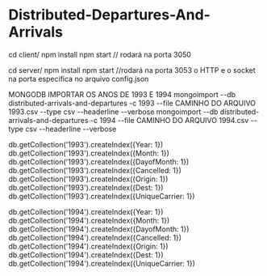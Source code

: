 # Distributed-Departures-And-Arrivals

cd client/
npm install
npm start // rodará na porta 3050

cd server/
npm install
npm start //rodará na porta 3053 o HTTP e o socket na porta especifica no arquivo config.json


MONGODB
IMPORTAR OS ANOS DE 1993 E 1994
mongoimport --db distributed-arrivals-and-departures -c 1993 --file CAMINHO DO ARQUIVO 1993.csv --type csv
--headerline --verbose
mongoimport --db distributed-arrivals-and-departures -c 1994 --file CAMINHO DO ARQUIVO 1994.csv --type csv
--headerline --verbose

db.getCollection('1993').createIndex({Year: 1})
db.getCollection('1993').createIndex({Month: 1})
db.getCollection('1993').createIndex({DayofMonth: 1})
db.getCollection('1993').createIndex({Cancelled: 1})
db.getCollection('1993').createIndex({Origin: 1})
db.getCollection('1993').createIndex({Dest: 1})
db.getCollection('1993').createIndex({UniqueCarrier: 1})

db.getCollection('1994').createIndex({Year: 1})
db.getCollection('1994').createIndex({Month: 1})
db.getCollection('1994').createIndex({DayofMonth: 1})
db.getCollection('1994').createIndex({Cancelled: 1})
db.getCollection('1994').createIndex({Origin: 1})
db.getCollection('1994').createIndex({Dest: 1})
db.getCollection('1994').createIndex({UniqueCarrier: 1})